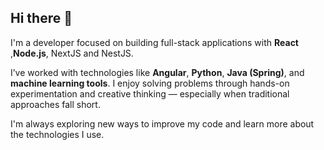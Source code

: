 ## Hi there 👋

I'm a developer focused on building full-stack applications with **React** ,**Node.js**, NextJS and NestJS.

I’ve worked with technologies like **Angular**, **Python**, **Java (Spring)**, and **machine learning tools**. I enjoy solving problems through hands-on experimentation and creative thinking — especially when traditional approaches fall short.

I'm always exploring new ways to improve my code and learn more about the technologies I use.



<!--
**caio2983/caio2983** is a ✨ _special_ ✨ repository because its `README.md` (this file) appears on your GitHub profile.

Here are some ideas to get you started:

- 🔭 I’m currently working on ...
- 🌱 I’m currently learning ...
- 👯 I’m looking to collaborate on ...
- 🤔 I’m looking for help with ...
- 💬 Ask me about ...
- 📫 How to reach me: ...
- 😄 Pronouns: ...
- ⚡ Fun fact: ...
-->
